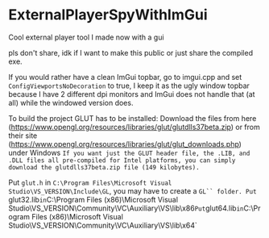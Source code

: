# ExternalPlayerSpyWithImGui
Cool external player tool I made now with a gui

pls don't share, idk if I want to make this public or just share the compiled exe.

If you would rather have a clean ImGui topbar, go to imgui.cpp and set `ConfigViewportsNoDecoration` to true, I keep it as the ugly window topbar because I have 2 different dpi monitors and ImGui does not handle that (at all) while the windowed version does.

To build the project GLUT has to be installed:
Download the files from here (https://www.opengl.org/resources/libraries/glut/glutdlls37beta.zip) or from their site (https://www.opengl.org/resources/libraries/glut/glut_downloads.php) under Windows `If you want just the GLUT header file, the .LIB, and .DLL files all pre-compiled for Intel platforms, you can simply download the glutdlls37beta.zip file (149 kilobytes).`

Put `glut.h` in `C:\Program Files\Microsoft Visual Studio\VS_VERSION\Include\GL`, you may have to create a `GL`` folder.
Put `glut32.lib` in `C:\Program Files (x86)\Microsoft Visual Studio\VS_VERSION\Community\VC\Auxiliary\VS\lib\x86`
Put `glut64.lib` in `C:\Program Files (x86)\Microsoft Visual Studio\VS_VERSION\Community\VC\Auxiliary\VS\lib\x64`
